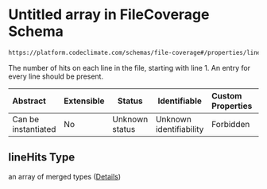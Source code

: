 # Untitled array in FileCoverage Schema

```txt
https://platform.codeclimate.com/schemas/file-coverage#/properties/lineHits
```

The number of hits on each line in the file, starting with line 1. An entry for every line should be present.


| Abstract            | Extensible | Status         | Identifiable            | Custom Properties | Additional Properties | Access Restrictions | Defined In                                                                                       |
| :------------------ | ---------- | -------------- | ----------------------- | :---------------- | --------------------- | ------------------- | ------------------------------------------------------------------------------------------------ |
| Can be instantiated | No         | Unknown status | Unknown identifiability | Forbidden         | Allowed               | none                | [FileCoverage.schema.json\*](../../spec/schemas/FileCoverage.schema.json "open original schema") |

## lineHits Type

an array of merged types ([Details](filecoverage-properties-linehits-items.md))
